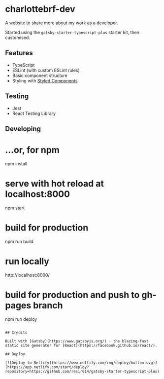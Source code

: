 # charlottebrf-dev
A website to share more about my work as a developer.

Started using the ```gatsby-starter-typescript-plus``` starter kit, then customised.

## Features

- TypeScript
- ESLint (with custom ESLint rules)
- Basic component structure
- Styling with [Styled Components](https://www.styled-components.com/docs/basics#getting-started)

## Testing

- Jest
- React Testing Library


## Developing

# ...or, for npm
npm install

# serve with hot reload at localhost:8000
npm start

# build for production
npm run build

# run locally
http://localhost:8000/

# build for production and push to gh-pages branch
npm run deploy
```

## Credits

Built with [Gatsby](https://www.gatsbyjs.org/) - the blazing-fast static site generator for [React](https://facebook.github.io/react/).

## Deploy

[![Deploy to Netlify](https://www.netlify.com/img/deploy/button.svg)](https://app.netlify.com/start/deploy?repository=https://github.com/resir014/gatsby-starter-typescript-plus)
